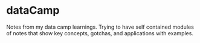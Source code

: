 # dataCamp
Notes from my data camp learnings.  Trying to have self contained modules of notes that show key concepts, gotchas, and applications with examples.
